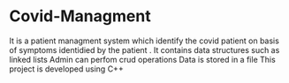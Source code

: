 # Covid-Managment

It is a patient managment system which identify the covid patient on basis of symptoms identidied by the patient .
It contains data structures such as linked lists 
Admin can perfom crud operations
Data is stored in a file
This project is developed using C++
